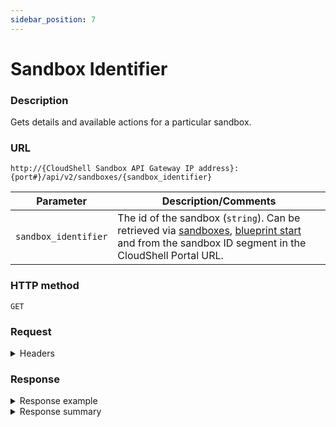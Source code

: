 ```yaml
---
sidebar_position: 7
---
```


# Sandbox Identifier

### Description

Gets details and available actions for a particular sandbox.

### URL

`http://{CloudShell Sandbox API Gateway IP address}:{port#}/api/v2/sandboxes/{sandbox_identifier}`

| Parameter | Description/Comments |
| --- | --- |
| `sandbox_identifier` | The id of the sandbox (`string`). Can be retrieved via [sandboxes](./sandboxes.md), [blueprint start](./blueprint-start.md) and from the sandbox ID segment in the CloudShell Portal URL. |

### HTTP method

`GET`

### Request

<details>
<summary>Headers</summary>

Example header format for the `sandbox identifier` method:

`Authorization: Basic <authorization token returned from the login method>`

`Content-Type: application/json`

</details>

### Response

<details>
<summary>Response example</summary>

The `sandbox identifier` method returns details about a particular sandbox (as opposed to multiple ones). The output includes details about the sandbox ID and the actions that can be performed on the sandbox:

```javascript
{
   "name":"Test Blprnt 2",
   "id":"994bd534-740a-45f5-851f-ff452f2a17a2",
   "blueprint id":"44ec66d1-4ac8-4e4b-a3e8-c733482ea176",
   "description":"",
   "start_time":"2017-01-01T10:30:00Z",
   "end_time":"2017-01-01T12:00:00Z",
   "state":"Ready",
   "setup_stage":"Provisioning""type":"Sandbox",
   "components":[
      {
         "id":"82159835-2d95-46a9-95ec-9251963d203d",
         "name":"MyApp",
         "type":"Application",
         "component_type":"Generic App Model",
         "app_lifecycle":"undeployed",
         "_links":{
            "self":{
               "href":"/sandboxes/994bd534-740a-45f5-851f-ff452f2a17a2/components/82159835-2d95-46a9-95ec-9251963d203d",
               "method":"GET"
            }
         }
      }
   ],
   "parameters":[
      {
         "name":"Param1",
         "value":""
      },
      {
         "name":"Param2",
         "value":""
      }
   ]"permitted_users":[
      {
         "john.s",
         "emily.b",
         "lucas.w"
      }
   ]"_links":{
      "self":{
         "href":"/sandboxes/994bd534-740a-45f5-851f-ff452f2a17a2",
         "method":"GET",
      },
      "components":{
         "href":"/sandboxes/994bd534-740a-45f5-851f-ff452f2a17a2/components",
         "method":"GET"
      },
      "output":{
         "href":"/sandboxes/994bd534-740a-45f5-851f-ff452f2a17a2/output",
         "method":"GET"
      },
      "stop":{
         "href":"/sandboxes/994bd534-740a-45f5-851f-ff452f2a17a2/stop",
         "method":"POST",
      },
      "all":{
         "href":"/sandboxes",
         "method":"GET",
      }"blueprint":{
         "href":"/blueprints/44ec66d1-4ac8-4e4b-a3e8-c733482ea176",
         "method":"GET"
      }
   }
}
```
</details>

<details>
<summary>Response summary</summary>

The response output properties of the `sandbox identifier` method are described in the following table.

| Property | Sub Property | Description/Comments |
| --- | --- | --- |
| `name` |   | The name of the sandbox. `(string)` |
| `id` |   | The ID of the sandbox. `(string)` |
| `blueprint_id` |   | The ID of the blueprint on which the sandbox is based. |
| `description` |   | A description of the sandbox `(string)` |
| `start_time` |   | The time when the sandbox started `(string)` |
| `end_time` |   | the time when the sandbox ended or is expected to end `(string)` |
| `state` |   | The current state of the sandbox. Possible values: Pending, Setup, Ready, Teardown, Error, Ended. `(string)` |
| `setup_stage` |   | (If the sandbox includes orchestration scripts) The current setup stage of the sandbox. Possible values: Provisioning, Connectivity, Configuration, Ended, None. `(string)` |
| `type` |   | The sandbox type ("Sandbox"). `(string)` |
| `components` |   | The resource model of the sandbox. `(array)` |
|   | `name` | The name of the component. `(string)` |
|   | `type` | The component ("resource", "application", or "service"). `(string)` |
|   | `component_type` | The resource model. `(string)` |
|   | `app_lifecycle` | (Available for App components) The current state of the App ("undeployed"/"deployed"). `(string)` |
|   | `_links` | The actions that can be performed on the sandbox component (Get component details). |
| `parameters` |   | Any published input parameters defined for the sandbox's blueprint and the blueprint's resources. |
|   | `name` | The parameter name `(string)` |
|   | `value` | The parameter value `(string)` |
| `permitted_users` |   | Sandbox's permitted users list. Specify as a comma-separated list of the CloudShell user names. |
| `_links` |   | The actions that can be performed on the sandbox in the user's domain: |
|   | `self` | Provides a link to get the details for the sandbox via a `GET` request. |
|   | `components` | Provides a link to get all components in the sandbox via a `GET` request. |
|   | `output` | Provides a link to get all messages printed to the Output console via a `GET` request. |
|   | `stop` | Provides a link to stop the sandbox via a `POST` request. |
|   | `all` | Provides a link to get all available sandboxes according to the user's domain, via a `GET` request. |
|   | `blueprint` | Provides a link to get the details of the sandbox's blueprint via a `GET` request. |

</details>
